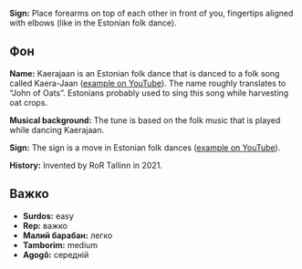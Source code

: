 **Sign:** Place forearms on top of each other in front of you, fingertips
aligned with elbows (like in the Estonian folk dance).

## Фон

**Name:** Kaerajaan is an Estonian folk dance that is danced to a folk song
called Kaera-Jaan ([example on
YouTube](https://www.youtube.com/watch?v=5BKoS9CfQPA)). The name roughly
translates to “John of Oats”. Estonians probably used to sing this song while
harvesting oat crops.

**Musical background:** The tune is based on the folk music that is played while
dancing Kaerajaan.

**Sign:** The sign is a move in Estonian folk dances ([example on
YouTube](https://youtu.be/-udR34x2aTM?t=4)).

**History:** Invented by RoR Tallinn in 2021.

## Важко

* **Surdos:** easy
* **Rep:** важко
* **Малий барабан:** легко
* **Tamborim:** medium
* **Agogô:** середній
